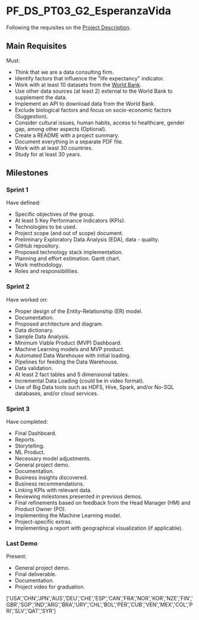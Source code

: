 # PF_DS_PT03_G2_EsperanzaVida

Following the requisites on the [Project Description](https://github.com/soyHenry/PF_DS/blob/PART-TIME/Proyectos/esperanza_vida.md).

## Main Requisites

Must:

- Think that we are a data consulting firm.
- Identify factors that influence the "life expectancy" indicator.
- Work with at least 10 datasets from the [World Bank](https://databank.worldbank.org/databases).
- Use other data sources (at least 2) external to the World Bank to supplement the data.
- Implement an API to download data from the World Bank.
- Exclude biological factors and focus on socio-economic factors (Suggestion).
- Consider cultural issues, human habits, access to healthcare, gender gap, among other aspects (Optional).
- Create a README with a project summary.
- Document everything in a separate PDF file.
- Work with at least 30 countries.
- Study for at least 30 years.

## Milestones

### Sprint 1

Have defined:

- Specific objectives of the group.
- At least 5 Key Performance Indicators (KPIs).
- Technologies to be used.
- Project scope (and out of scope) document.
- Preliminary Exploratory Data Analysis (EDA), data - quality.
- GitHub repository.
- Proposed technology stack implementation.
- Planning and effort estimation. Gantt chart.
- Work methodology.
- Roles and responsibilities.

### Sprint 2

Have worked on:

- Proper design of the Entity-Relationship (ER) model.
- Documentation.
- Proposed architecture and diagram.
- Data dictionary.
- Sample Data Analysis.
- Minimum Viable Product (MVP) Dashboard.
- Machine Learning models and MVP product.
- Automated Data Warehouse with initial loading.
- Pipelines for feeding the Data Warehouse.
- Data validation.
- At least 2 fact tables and 5 dimensional tables.
- Incremental Data Loading (could be in video format).
- Use of Big Data tools such as HDFS, Hive, Spark, and/or No-SQL databases, and/or cloud services.

### Sprint 3

Have completed:

- Final Dashboard.
- Reports.
- Storytelling.
- ML Product.
- Necessary model adjustments.
- General project demo.
- Documentation.
- Business insights discovered.
- Business recommendations.
- Linking KPIs with relevant data.
- Reviewing milestones presented in previous demos.
- Final refinements based on feedback from the Head Manager (HM) and Product Owner (PO).
- Implementing the Machine Learning model.
- Project-specific extras.
- Implementing a report with geographical visualization (if applicable).

### Last Demo

Present:

- General project demo.
- Final deliverable.
- Documentation.
- Project video for graduation.

['USA','CHN','JPN','AUS','DEU','CHE','ESP','CAN','FRA','NOR','KOR','NZE','FIN','GBR','SGP','IND','ARG','BRA','URY','CHL','BOL','PER','CUB','VEN','MEX','COL','PRI','SLV','QAT','SYR']